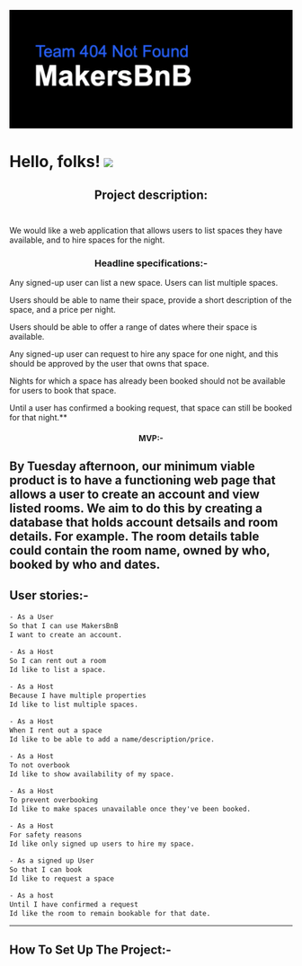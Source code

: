 ![Makers Logo](/public/readmelogo.png)
# Hello, folks! <img src="https://raw.githubusercontent.com/MartinHeinz/MartinHeinz/master/wave.gif" width="30px">

## <div align="center">Project description:<br><br>
We would like a web application that allows users to list spaces they have available, and to hire spaces for the night.</div>

### <div align="center">Headline specifications:-

Any signed-up user can list a new space.
Users can list multiple spaces.

Users should be able to name their space, provide a short description of the space, and a price per night.

Users should be able to offer a range of dates where their space is available.

Any signed-up user can request to hire any space for one night, and this should be approved by the user that owns that space.

Nights for which a space has already been booked should not be available for users to book that space.

Until a user has confirmed a booking request, that space can still be booked for that night.</div>**  
  
#### <div align="center">MVP:-
By Tuesday afternoon, our minimum viable product is to have a functioning web page that allows a user to create an account and view listed rooms. We aim to do this by creating a database that holds account detsails and room details. 
For example. The room details table could contain the room name, owned by who, booked by who and dates.</div>
---------------------------------------------------------------------------
User stories:-
---------------------------------------------------------------------------
````````````````````````````````````````````````````````````
- As a User 
So that I can use MakersBnB
I want to create an account.
````````````````````````````````````````````````````````````
````````````````````````````````````````````````````````````
- As a Host
So I can rent out a room
Id like to list a space. 
````````````````````````````````````````````````````````````
```````````````````````````````````````````````````````````
- As a Host 
Because I have multiple properties
Id like to list multiple spaces.
````````````````````````````````````````````````````````````
````````````````````````````````````````````````````````````
- As a Host 
When I rent out a space
Id like to be able to add a name/description/price. 
````````````````````````````````````````````````````````````
````````````````````````````````````````````````````````````
- As a Host
To not overbook 
Id like to show availability of my space. 
````````````````````````````````````````````````````````````
````````````````````````````````````````````````````````````
- As a Host
To prevent overbooking
Id like to make spaces unavailable once they've been booked.
````````````````````````````````````````````````````````````
````````````````````````````````````````````````````````````
- As a Host 
For safety reasons
Id like only signed up users to hire my space.
````````````````````````````````````````````````````````````
````````````````````````````````````````````````````````````
- As a signed up User
So that I can book 
Id like to request a space 
````````````````````````````````````````````````````````````
````````````````````````````````````````````````````````````
- As a host 
Until I have confirmed a request
Id like the room to remain bookable for that date.
````````````````````````````````````````````````````````````

---------------------------------------------------------------------------
How To Set Up The Project:-
---------------------------------------------------------------------------
